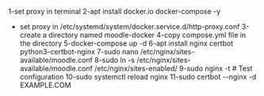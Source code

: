 1-set proxy in terminal
2-apt install docker.io docker-compose -y
 - set proxy in /etc/systemd/system/docker.service.d/http-proxy.conf
3-create a directory named moodle-docker
4-copy compose.yml file in the directory
5-docker-compose up -d
6-apt install nginx certbot python3-certbot-nginx
7-sudo nano /etc/nginx/sites-available/moodle.conf
8-sudo ln -s /etc/nginx/sites-available/moodle.conf /etc/nginx/sites-enabled/
9-sudo nginx -t  # Test configuration
10-sudo systemctl reload nginx
11-sudo certbot --nginx -d EXAMPLE.COM
